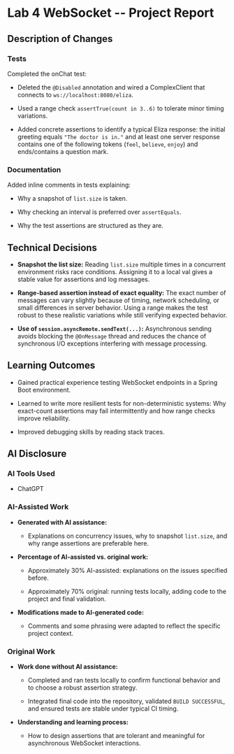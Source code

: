 # Lab 4 WebSocket -- Project Report

## Description of Changes
### Tests

Completed the onChat test:

- Deleted the `@Disabled` annotation and wired a ComplexClient that connects to `ws://localhost:8080/eliza`.

- Used a range check `assertTrue(count in 3..6)` to tolerate minor timing variations.

- Added concrete assertions to identify a typical Eliza response: the initial greeting equals `"The doctor is in."` and at least one server response contains one of the following tokens (`feel`, `believe`, `enjoy`) and ends/contains a question mark.

### Documentation

Added inline comments in tests explaining:
- Why a snapshot of `list.size` is taken.

- Why checking an interval is preferred over `assertEquals`.

- Why the test assertions are structured as they are.

## Technical Decisions
- **Snapshot the list size:** Reading `list.size` multiple times in a concurrent environment risks race conditions. Assigning it to a local val gives a stable value for assertions and log messages.

- **Range-based assertion instead of exact equality:** The exact number of messages can vary slightly because of timing, network scheduling, or small differences in server behavior. Using a range makes the test robust to these realistic variations while still verifying expected behavior.

- **Use of `session.asyncRemote.sendText(...)`:** Asynchronous sending avoids blocking the `@OnMessage` thread and reduces the chance of synchronous I/O exceptions interfering with message processing.

## Learning Outcomes
- Gained practical experience testing WebSocket endpoints in a Spring Boot environment.

- Learned to write more resilient tests for non-deterministic systems: Why exact-count assertions may fail intermittently and how range checks improve reliability.

- Improved debugging skills by reading stack traces.

## AI Disclosure
### AI Tools Used
- ChatGPT

### AI-Assisted Work
- **Generated with AI assistance:**
    - Explanations on concurrency issues, why to snapshot `list.size`, and why range assertions are preferable here.

- **Percentage of AI-assisted vs. original work:**
    - Approximately 30% AI-assisted: explanations on the issues specified before.

    - Approximately 70% original: running tests locally, adding code to the project and final validation.

- **Modifications made to AI-generated code:**
    - Comments and some phrasing were adapted to reflect the specific project context.

### Original Work
- **Work done without AI assistance:**

    - Completed and ran tests locally to confirm functional behavior and to choose a robust assertion strategy.

    - Integrated final code into the repository, validated `BUILD SUCCESSFUL`, and ensured tests are stable under typical CI timing.

- **Understanding and learning process:**
    - How to design assertions that are tolerant and meaningful for asynchronous WebSocket interactions.